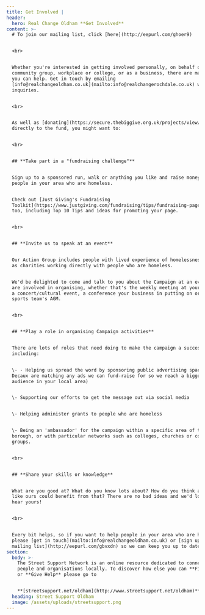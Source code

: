 ```yaml
---
title: Get Involved |
header:
  hero: Real Change Oldham **Get Involved**
content: >-
  # To join our mailing list, click [here](http://eepurl.com/ghoer9)


  <br>


  Whether you're interested in getting involved personally, on behalf of your
  community group, workplace or college, or as a business, there are many ways
  you can help. Get in touch by emailing
  [info@realchangeoldham.co.uk](mailto:info@realchangerochdale.co.uk) with any
  inquiries.


  <br>


  As well as [donating](https://secure.thebiggive.org.uk/projects/view/31176)
  directly to the fund, you might want to:


  <br>


  ## **Take part in a "fundraising challenge"**


  Sign up to a sponsored run, walk or anything you like and raise money for
  people in your area who are homeless.


  Check out [Just Giving's Fundraising
  Toolkit](https://www.justgiving.com/fundraising/tips/fundraising-page-toolkit)
  too, including Top 10 Tips and ideas for promoting your page.


  <br>


  ## **Invite us to speak at an event**


  Our Action Group includes people with lived experience of homelessness as well
  as charities working directly with people who are homeless. 


  We'd be delighted to come and talk to you about the Campaign at an event you
  are involved in organising, whether that's the weekly meeting at your church,
  a concert/cultural event, a conference your business in putting on or your
  sports team's AGM. 


  <br>


  ## **Play a role in organising Campaign activities**


  There are lots of roles that need doing to make the campaign a success,
  including:


  \- - Helping us spread the word by sponsoring public advertising space (JC
  Decaux are matching any ads we can fund-raise for so we reach a bigger
  audience in your local area)


  \- Supporting our efforts to get the message out via social media


  \- Helping administer grants to people who are homeless


  \- Being an 'ambassador' for the campaign within a specific area of the
  borough, or with particular networks such as colleges, churches or community
  groups.


  <br>


  ## **Share your skills or knowledge**


  What are you good at? What do you know lots about? How do you think a campaign
  like ours could benefit from that? There are no bad ideas and we'd love to
  hear yours! 


  <br>


  Every bit helps, so if you want to help people in your area who are homeless,
  please [get in touch](mailto:info@realchangeoldham.co.uk) or [sign up to our
  mailing list](http://eepurl.com/gbvxdn) so we can keep you up to date.
section:
  body: >-
    The Street Support Network is an online resource dedicated to connecting
    people and organisations locally. To discover how else you can **Find Help**
    or **Give Help** please go to 


    **[streetsupport.net/oldham](http://www.streetsupport.net/oldham)**
  heading: Street Support Oldham
  image: /assets/uploads/streetsupport.png
---
```


